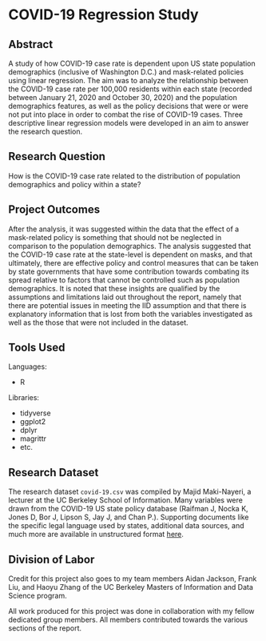# COVID-19 Regression Study

## Abstract
A study of how COVID-19 case rate is dependent upon US state population demographics (inclusive of Washington D.C.) and mask-related policies using linear regression. The aim was to analyze the relationship between the COVID-19 case rate per 100,000 residents within each state (recorded between January 21, 2020 and October 30, 2020) and the population demographics features, as well as the policy decisions that were or were not put into place in order to combat the rise of COVID-19 cases. Three descriptive linear regression models were developed in an aim to answer the research question.

## Research Question
How is the COVID-19 case rate related to the distribution of population demographics and policy within a state?

## Project Outcomes

After the analysis, it was suggested within the data that the effect of a mask-related policy is something that should not be neglected in comparison to the population demographics. The analysis suggested that the COVID-19 case rate at the state-level is dependent on masks, and that ultimately, there are effective policy and control measures that can be taken by state governments that have some contribution towards combating its spread relative to factors that cannot be controlled such as population demographics. It is noted that these insights are qualified by the assumptions and limitations laid out throughout the report, namely that there are potential issues in meeting the IID assumption and that there is explanatory information that is lost from both the variables investigated as well as the those that were not included in the dataset.

## Tools Used

Languages:
- R

Libraries:
- tidyverse
- ggplot2
- dplyr
- magrittr
- etc.

## Research Dataset

The research dataset `covid-19.csv` was compiled by Majid Maki-Nayeri, a lecturer at the UC Berkeley School of Information. Many variables were drawn from the COVID-19 US state policy database (Raifman J, Nocka K, Jones D, Bor J, Lipson S, Jay J, and Chan P.). Supporting documents like the specific legal language used by states, additional data sources, and much more are available in unstructured format [here](https://tinyurl.com/statepolicysources).

## Division of Labor

Credit for this project also goes to my team members Aidan Jackson, Frank Liu, and Haoyu Zhang of the UC Berkeley Masters of Information and Data Science program.

All work produced for this project was done in collaboration with my fellow dedicated group members. All members contributed towards the various sections of the report.








